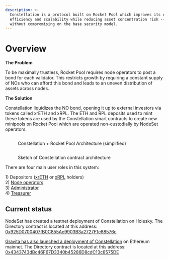 ```yaml
---
description: >-
  Constellation is a protocol built on Rocket Pool which improves its capital
  efficiency and scalability while reducing asset concentration risk -- all
  without compromising on the base security model.
---
```


# Overview

**The Problem**

To be maximally trustless, Rocket Pool requires node operators to post a bond for each validator. This restricts growth by requiring a constant supply of NOs who can afford this bond and leads to an uneven distribution of assets across nodes.

**The Solution**

Constellation liquidizes the NO bond, opening it up to external investors via tokens called xrETH and xRPL. The ETH and RPL deposits used to mint these tokens are used by the Constellation smart contracts to create new minipools on Rocket Pool which are operated non-custodially by NodeSet operators.

<figure><img src="../.gitbook/assets/image (2) (1).png" alt=""><figcaption><p>Constellation + Rocket Pool Architecture (simplified)</p></figcaption></figure>

<figure><img src="../.gitbook/assets/image (1).png" alt=""><figcaption><p>Sketch of Constellation contract architecture</p></figcaption></figure>

There are four main user roles in this system:

1\) Depositors ([xrETH](xreth.md) or [xRPL](xrpl.md) holders)\
2\) [Node operators](node-operators.md)\
3\) [Administrator](administrator.md)\
4\) [Treasurer](treasurer.md)

## Current status <a href="#d4ac" id="d4ac"></a>

NodeSet has created a testnet deployment of Constellation on Holesky. The Directory contract is located at this address: [0x925D0700407fB0C855Ae9903B3a2727F1e88576c](https://holesky.etherscan.io/address/0x925D0700407fB0C855Ae9903B3a2727F1e88576c)

[Gravita has also launched a deployment of Constellation](https://app.gravitaprotocol.com/constellation/xreth) on Ethereum mainnet. The Directory contract is located at this address: [0x4343743dBc46F67D3340b45286D8cdC13c8575DE](https://etherscan.io/address/0x4343743dBc46F67D3340b45286D8cdC13c8575DE)
